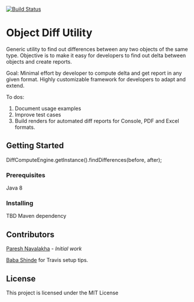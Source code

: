[![Build Status](https://api.travis-ci.org/PareshNavalakha/ObjectDiffUtil.svg?branch=master)](https://travis-ci.org/PareshNavalakha/ObjectDiffUtil)

# Object Diff Utility

Generic utility to find out differences between any two objects of the same type. 
Objective is to make it easy for developers to find out delta between objects and create reports.

Goal: 
Minimal effort by developer to compute delta and get report in any given format.
Highly customizable framework for developers to adapt and extend.


To dos:
1. Document usage examples
2. Improve test cases
3. Build renders for automated diff reports for Console, PDF and Excel formats. 

## Getting Started

DiffComputeEngine.getInstance().findDifferences(before, after);

### Prerequisites

Java 8

### Installing

TBD Maven dependency 


## Contributors

[Paresh Navalakha](https://github.com/PareshNavalakha) - *Initial work*

[Baba Shinde](https://github.com/baba-shinde) for Travis setup tips.

## License

This project is licensed under the MIT License
